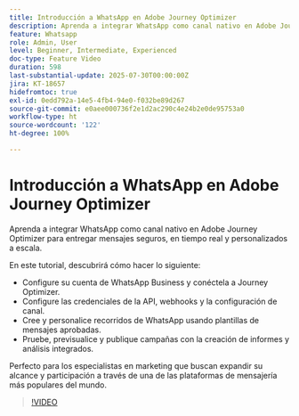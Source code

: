 ```yaml
---
title: Introducción a WhatsApp en Adobe Journey Optimizer
description: Aprenda a integrar WhatsApp como canal nativo en Adobe Journey Optimizer para entregar mensajes seguros, en tiempo real y personalizados a escala.
feature: Whatsapp
role: Admin, User
level: Beginner, Intermediate, Experienced
doc-type: Feature Video
duration: 598
last-substantial-update: 2025-07-30T00:00:00Z
jira: KT-18657
hidefromtoc: true
exl-id: 0edd792a-14e5-4fb4-94e0-f032be89d267
source-git-commit: e0aee000736f2e1d2ac290c4e24b2e0de95753a0
workflow-type: ht
source-wordcount: '122'
ht-degree: 100%

---
```


# Introducción a WhatsApp en Adobe Journey Optimizer

Aprenda a integrar WhatsApp como canal nativo en Adobe Journey Optimizer para entregar mensajes seguros, en tiempo real y personalizados a escala.

En este tutorial, descubrirá cómo hacer lo siguiente:

* Configure su cuenta de WhatsApp Business y conéctela a Journey Optimizer.
* Configure las credenciales de la API, webhooks y la configuración de canal.
* Cree y personalice recorridos de WhatsApp usando plantillas de mensajes aprobadas.
* Pruebe, previsualice y publique campañas con la creación de informes y análisis integrados.

Perfecto para los especialistas en marketing que buscan expandir su alcance y participación a través de una de las plataformas de mensajería más populares del mundo.

>[!VIDEO](https://video.tv.adobe.com/v/3470247/?learn=on&enablevpops&captions=spa)
